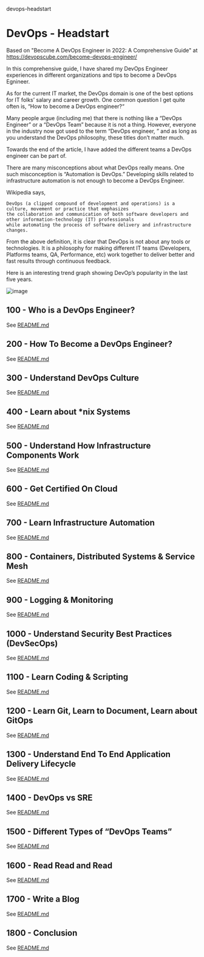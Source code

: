 devops-headstart
# DevOps - Headstart

Based on "Become A DevOps Engineer in 2022: A Comprehensive Guide" at https://devopscube.com/become-devops-engineer/

In this comprehensive guide, I have shared my DevOps Engineer experiences in different organizations and tips to become a DevOps Egnineer.

As for the current IT market, the DevOps domain is one of the best options for IT folks’ salary and career growth. One common question I get quite often is, “How to become a DevOps engineer?“

Many people argue (including me) that there is nothing like a “DevOps Engineer” or a “DevOps Team” because it is not a thing. However, everyone in the industry now got used to the term “DevOps engineer, ” and as long as you understand the DevOps philosophy, these titles don’t matter much.

Towards the end of the article, I have added the different teams a DevOps engineer can be part of.

There are many misconceptions about what DevOps really means. One such misconception is “Automation is DevOps.” Developing skills related to infrastructure automation is not enough to become a DevOps Engineer.

Wikipedia says,

```
DevOps (a clipped compound of development and operations) is a culture, movement or practice that emphasizes 
the collaboration and communication of both software developers and other information-technology (IT) professionals 
while automating the process of software delivery and infrastructure changes.
```

From the above definition, it is clear that DevOps is not about any tools or technologies. It is a philosophy for making different IT teams (Developers, Platforms teams, QA, Performance, etc) work together to deliver better and fast results through continuous feedback.

Here is an interesting trend graph showing DevOp’s popularity in the last five years.

![image](https://user-images.githubusercontent.com/12828104/150304058-252336d6-b6df-451b-98a4-b025e4c88780.png)

## 100 - Who is a DevOps Engineer?

See [README.md](./100/README.md)

## 200 - How To Become a DevOps Engineer?

See [README.md](./200/README.md)

## 300 - Understand DevOps Culture

See [README.md](./300/README.md)

## 400 - Learn about *nix Systems

See [README.md](./400/README.md)

## 500 - Understand How Infrastructure Components Work

See [README.md](./500/README.md)

## 600 - Get Certified On Cloud

See [README.md](./600/README.md)

## 700 - Learn Infrastructure Automation

See [README.md](./700/README.md)

## 800 - Containers, Distributed Systems & Service Mesh

See [README.md](./800/README.md)

## 900 - Logging & Monitoring

See [README.md](./900/README.md)

## 1000 - Understand Security Best Practices (DevSecOps)

See [README.md](./1000/README.md)

## 1100 - Learn Coding & Scripting

See [README.md](./1100/README.md)

## 1200 - Learn Git, Learn to Document, Learn about GitOps

See [README.md](./1200/README.md)

## 1300 - Understand End To End Application Delivery Lifecycle

See [README.md](./1300/README.md)

## 1400 - DevOps vs SRE

See [README.md](./1400/README.md)

## 1500 - Different Types of “DevOps Teams”

See [README.md](./1500/README.md)

## 1600 - Read Read and Read

See [README.md](./1600/README.md)

## 1700 - Write a Blog

See [README.md](./1700/README.md)

## 1800 - Conclusion

See [README.md](./1800/README.md)

